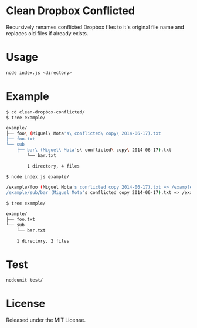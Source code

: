# Clean Dropbox Conflicted

Recursively renames conflicted Dropbox files to it's original file name and replaces old files if already exists.

# Usage

```bash
node index.js <directory>
```

# Example

```bash
$ cd clean-dropbox-conflicted/
$ tree example/

example/
├── foo\ (Miguel\ Mota's\ conflicted\ copy\ 2014-06-17).txt
├── foo.txt
└── sub
    ├── bar\ (Miguel\ Mota's\ conflicted\ copy\ 2014-06-17).txt
        └── bar.txt

        1 directory, 4 files
```

```bash
$ node index.js example/

/example/foo (Miguel Mota's conflicted copy 2014-06-17).txt => /example/foo.txt
/example/sub/bar (Miguel Mota's conflicted copy 2014-06-17).txt => /example/sub/bar.txt
```

```bash
$ tree example/

example/
├── foo.txt
└── sub
    └── bar.txt

    1 directory, 2 files
```

# Test

```bash
nodeunit test/
```

# License

Released under the MIT License.
